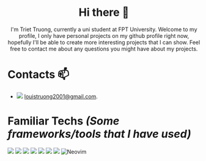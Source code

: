 <h1 align="center">Hi there 👋</h1> 
<p align="center">I'm Triet Truong, currently a uni student at FPT University. Welcome to my profile, I only have personal projects on my github profile right now, hopefully I'll be able to create more interesting projects that I can show. Feel free to contact me about any questions you might have about my projects.</p>

# Contacts 📫
- <img src="https://img.shields.io/badge/Gmail-D14836?style=for-the-badge&logo=gmail&logoColor=white"></img>  louistruong2001@gmail.com.

# Familiar Techs *(Some frameworks/tools that I have used)* 
<img src="https://img.shields.io/badge/React-20232A?style=for-the-badge&logo=react&logoColor=61DAFB"></img>
<img src="https://img.shields.io/badge/TypeScript-007ACC?style=for-the-badge&logo=typescript&logoColor=white"></img>
<img src="https://img.shields.io/badge/Pug-E3C29B?style=for-the-badge&logo=pug&logoColor=black"></img>
<img src="https://img.shields.io/badge/Sass-CC6699?style=for-the-badge&logo=sass&logoColor=white"></img>
<img src="https://img.shields.io/badge/.NET-512BD4?style=for-the-badge&logo=dotnet&logoColor=white"></img>
<img src="https://img.shields.io/badge/Microsoft%20SQL%20Server-CC2927?style=for-the-badge&logo=microsoft%20sql%20server&logoColor=white"></img>
<img src="https://img.shields.io/badge/Visual_Studio_Code-0078D4?style=for-the-badge&logo=visual%20studio%20code&logoColor=white"></img>
![Neovim](https://img.shields.io/badge/NeoVim-%2357A143.svg?&style=for-the-badge&logo=neovim&logoColor=white)
<!--
**triettruong1/triettruong1** is a ✨ _special_ ✨ repository because its `README.md` (this file) appears on your GitHub profile.

Here are some ideas to get you started:

- 🔭 I’m currently working on ...
- 🌱 I’m currently learning ...
- 👯 I’m looking to collaborate on ...
- 🤔 I’m looking for help with ...
- 💬 Ask me about ...
- 📫 How to reach me: ...
- 😄 Pronouns: ...
- ⚡ Fun fact: ...
-->
